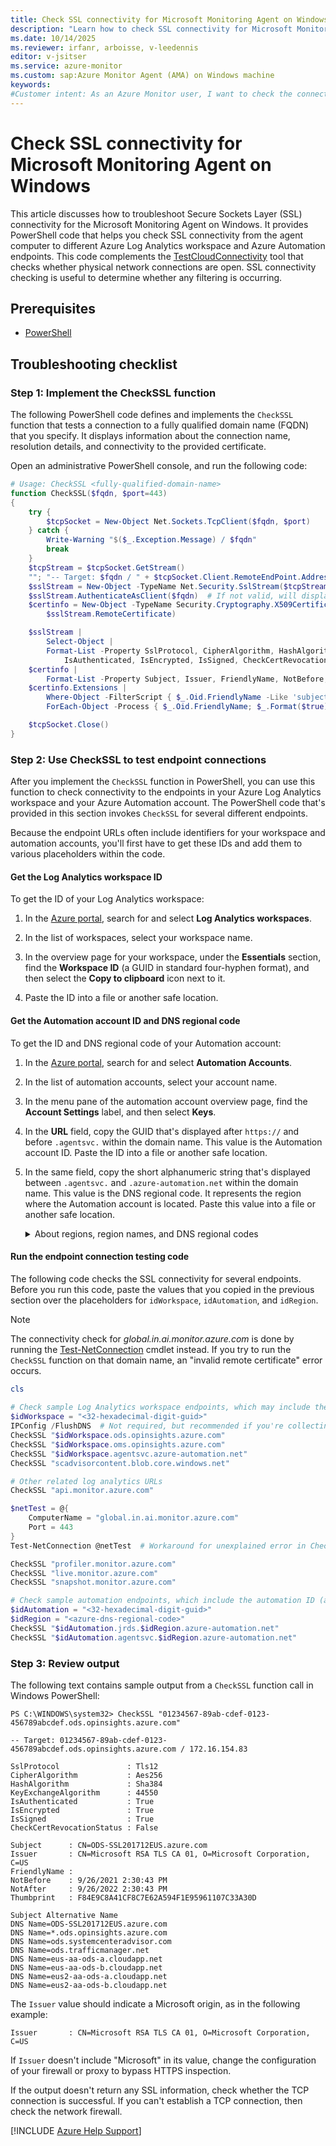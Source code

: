 ```yaml
---
title: Check SSL connectivity for Microsoft Monitoring Agent on Windows
description: "Learn how to check SSL connectivity for Microsoft Monitoring Agent on Windows by using PowerShell cmdlets."
ms.date: 10/14/2025
ms.reviewer: irfanr, arboisse, v-leedennis
editor: v-jsitser
ms.service: azure-monitor
ms.custom: sap:Azure Monitor Agent (AMA) on Windows machine
keywords:
#Customer intent: As an Azure Monitor user, I want to check the connectivity of Secure Sockets Layer (SSL) for the Microsoft Monitoring Agent so that the agent can successfully communicate over the network on a Windows computer.
---
```

# Check SSL connectivity for Microsoft Monitoring Agent on Windows

This article discusses how to troubleshoot Secure Sockets Layer (SSL) connectivity for the Microsoft Monitoring Agent on Windows. It provides PowerShell code that helps you check SSL connectivity from the agent computer to different Azure Log Analytics workspace and Azure Automation endpoints. This code complements the [TestCloudConnectivity](/azure/azure-monitor/agents/agent-windows-troubleshoot#connectivity-issues) tool that checks whether physical network connections are open. SSL connectivity checking is useful to determine whether any filtering is occurring.

## Prerequisites

- [PowerShell](/powershell/scripting/install/installing-powershell)

## Troubleshooting checklist

### Step 1: Implement the CheckSSL function

The following PowerShell code defines and implements the `CheckSSL` function that tests a connection to a fully qualified domain name (FQDN) that you specify. It displays information about the connection name, resolution details, and connectivity to the provided certificate.

Open an administrative PowerShell console, and run the following code:

```powershell
# Usage: CheckSSL <fully-qualified-domain-name>
function CheckSSL($fqdn, $port=443) 
{
    try {
        $tcpSocket = New-Object Net.Sockets.TcpClient($fqdn, $port)
    } catch {
        Write-Warning "$($_.Exception.Message) / $fqdn"
        break
    }
    $tcpStream = $tcpSocket.GetStream()
    ""; "-- Target: $fqdn / " + $tcpSocket.Client.RemoteEndPoint.Address.IPAddressToString
    $sslStream = New-Object -TypeName Net.Security.SslStream($tcpStream, $false)
    $sslStream.AuthenticateAsClient($fqdn)  # If not valid, will display "remote certificate is invalid".
    $certinfo = New-Object -TypeName Security.Cryptography.X509Certificates.X509Certificate2(
        $sslStream.RemoteCertificate)

    $sslStream |
        Select-Object |
        Format-List -Property SslProtocol, CipherAlgorithm, HashAlgorithm, KeyExchangeAlgorithm,
            IsAuthenticated, IsEncrypted, IsSigned, CheckCertRevocationStatus
    $certinfo |
        Format-List -Property Subject, Issuer, FriendlyName, NotBefore, NotAfter, Thumbprint
    $certinfo.Extensions |
        Where-Object -FilterScript { $_.Oid.FriendlyName -Like 'subject alt*' } |
        ForEach-Object -Process { $_.Oid.FriendlyName; $_.Format($true) }

    $tcpSocket.Close() 
}
```

### Step 2: Use CheckSSL to test endpoint connections

After you implement the `CheckSSL` function in PowerShell, you can use this function to check connectivity to the endpoints in your Azure Log Analytics workspace and your Azure Automation account. The PowerShell code that's provided in this section invokes `CheckSSL` for several different endpoints.

Because the endpoint URLs often include identifiers for your workspace and automation accounts, you'll first have to get these IDs and add them to various placeholders within the code.

#### Get the Log Analytics workspace ID

To get the ID of your Log Analytics workspace:

1. In the [Azure portal](https://portal.azure.com), search for and select **Log Analytics workspaces**.

1. In the list of workspaces, select your workspace name.

1. In the overview page for your workspace, under the **Essentials** section, find the **Workspace ID** (a GUID in standard four-hyphen format), and then select the **Copy to clipboard** icon next to it.

1. Paste the ID into a file or another safe location.

#### Get the Automation account ID and DNS regional code

To get the ID and DNS regional code of your Automation account:

1. In the [Azure portal](https://portal.azure.com), search for and select **Automation Accounts**.

1. In the list of automation accounts, select your account name.

1. In the menu pane of the automation account overview page, find the **Account Settings** label, and then select **Keys**.

1. In the **URL** field, copy the GUID that's displayed after `https://` and before `.agentsvc.` within the domain name. This value is the Automation account ID. Paste the ID into a file or another safe location.

1. In the same field, copy the short alphanumeric string that's displayed between `.agentsvc.` and `.azure-automation.net` within the domain name. This value is the DNS regional code. It represents the region where the Automation account is located. Paste this value into a file or another safe location.

    <details>
    <summary>About regions, region names, and DNS regional codes</summary>

    The region name and DNS regional code are different for a particular region. For example, the "East US" region has a region name of `eastus`, but its DNS regional code is `eus`. The DNS regional code is required to replace the region placeholder in this article.

    You can display the list of regions and region names by running the [az account list-locations](/cli/azure/account#az-account-list-locations) command in [Azure CLI](/cli/azure/what-is-azure-cli). The following table shows a list of regions and their associated DNS regional codes:

    | Region | DNS regional code |
    | ------ | ----------------- |
    | South Africa North | `san` |
    | East Asia | `ea` |
    | South East Asia | `sea` |
    | Australia Central | `ac` |
    | Australia Central 2 | `cbr2` |
    | Australia South East | `ase` |
    | Australia East | `ae` |
    | Brazil South | `brse` |
    | Brazil Southeast | `brse` |
    | Canada Central | `cc` |
    | China East 2 | `sha2` |
    | China North | `bjb` |
    | China North 2 | `bjs2` |
    | West Europe | `we` |
    | North Europe | `ne` |
    | France Central | `fc` |
    | France South | `mrs` |
    | Germany West Central | `dewc` |
    | Central India | `cid` |
    | South India | `ma` |
    | Japan East | `jpe` |
    | Japan West | `jpw` |
    | Korea Central | `kc` |
    | Korea South | `ps` |
    | Norway East | `noe` |
    | Norway West | `now` |
    | Switzerland West | `stzw` |
    | UAE Central | `auh` |
    | UAE North | `uaen` |
    | UK West | `cw` |
    | UK South | `uks` |
    | Central US | `cus` |
    | East US | `eus` |
    | East US 2 | `eus2` |
    | North Central US | `ncus` |
    | South Central US | `scus` |
    | West Central US | `wcus` |
    | West US | `wus` |
    | West US 2 | `wus2` |
    | West US 3 | `usw3` |
    | US Gov Virginia | `usge` |
    | US Gov Texas | `ussc` |
    | US Gov Arizona | `phx` |
    </details>

#### Run the endpoint connection testing code

The following code checks the SSL connectivity for several endpoints. Before you run this code, paste the values that you copied in the previous section over the placeholders for `idWorkspace`, `idAutomation`, and `idRegion`.

> [!NOTE]
> The connectivity check for *global.in.ai.monitor.azure.com* is done by running the [Test-NetConnection](/powershell/module/nettcpip/test-netconnection) cmdlet instead. If you try to run the `CheckSSL` function on that domain name, an "invalid remote certificate" error occurs.

```powershell
cls 
 
# Check sample Log Analytics workspace endpoints, which may include the workspace ID (a GUID).
$idWorkspace = "<32-hexadecimal-digit-guid>"
IPConfig /FlushDNS  # Not required, but recommended if you're collecting a network trace
CheckSSL "$idWorkspace.ods.opinsights.azure.com"
CheckSSL "$idWorkspace.oms.opinsights.azure.com"
CheckSSL "$idWorkspace.agentsvc.azure-automation.net"
CheckSSL "scadvisorcontent.blob.core.windows.net"

# Other related log analytics URLs
CheckSSL "api.monitor.azure.com"

$netTest = @{
    ComputerName = "global.in.ai.monitor.azure.com"
    Port = 443
}
Test-NetConnection @netTest  # Workaround for unexplained error in CheckSSL for this URL

CheckSSL "profiler.monitor.azure.com"
CheckSSL "live.monitor.azure.com"
CheckSSL "snapshot.monitor.azure.com"

# Check sample automation endpoints, which include the automation ID (a GUID) and DNS regional code.
$idAutomation = "<32-hexadecimal-digit-guid>"
$idRegion = "<azure-dns-regional-code>"
CheckSSL "$idAutomation.jrds.$idRegion.azure-automation.net"
CheckSSL "$idAutomation.agentsvc.$idRegion.azure-automation.net"
```

### Step 3: Review output

The following text contains sample output from a `CheckSSL` function call in Windows PowerShell:

```console
PS C:\WINDOWS\system32> CheckSSL "01234567-89ab-cdef-0123-456789abcdef.ods.opinsights.azure.com"

-- Target: 01234567-89ab-cdef-0123-456789abcdef.ods.opinsights.azure.com / 172.16.154.83

SslProtocol               : Tls12
CipherAlgorithm           : Aes256
HashAlgorithm             : Sha384
KeyExchangeAlgorithm      : 44550
IsAuthenticated           : True
IsEncrypted               : True
IsSigned                  : True
CheckCertRevocationStatus : False

Subject      : CN=ODS-SSL201712EUS.azure.com
Issuer       : CN=Microsoft RSA TLS CA 01, O=Microsoft Corporation, C=US
FriendlyName : 
NotBefore    : 9/26/2021 2:30:43 PM
NotAfter     : 9/26/2022 2:30:43 PM
Thumbprint   : F84E9C8A41CF8C7E62A594F1E95961107C33A30D

Subject Alternative Name
DNS Name=ODS-SSL201712EUS.azure.com
DNS Name=*.ods.opinsights.azure.com
DNS Name=ods.systemcenteradvisor.com
DNS Name=ods.trafficmanager.net
DNS Name=eus-aa-ods-a.cloudapp.net
DNS Name=eus-aa-ods-b.cloudapp.net
DNS Name=eus2-aa-ods-a.cloudapp.net
DNS Name=eus2-aa-ods-b.cloudapp.net
```

The `Issuer` value should indicate a Microsoft origin, as in the following example:

```output
Issuer       : CN=Microsoft RSA TLS CA 01, O=Microsoft Corporation, C=US
```

If `Issuer` doesn't include "Microsoft" in its value, change the configuration of your firewall or proxy to bypass HTTPS inspection.

If the output doesn't return any SSL information, check whether the TCP connection is successful. If you can't establish a TCP connection, then check the network firewall.

[!INCLUDE [Azure Help Support](../../../../includes/azure-help-support.md)]
